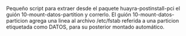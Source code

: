 Pequeño script para extraer desde el paquete huayra-postinstall-pci el guión 10-mount-datos-partition y correrlo.
El guión 10-mount-datos-particion agrega una linea al archivo /etc/fstab referida a una particion etiquetada como DATOS, para su posterior montado automático.


